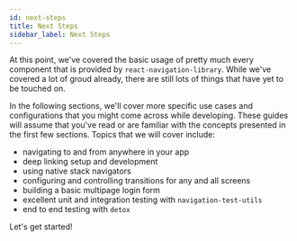 ```yaml
---
id: next-steps
title: Next Steps
sidebar_label: Next Steps
---
```


At this point, we've covered the basic usage of pretty much every component that is provided by `react-navigation-library`. While we've covered a lot of groud already, there are still lots of things that have yet to be touched on.

In the following sections, we'll cover more specific use cases and configurations that you might come across while developing. These guides will assume that you've read or are familiar with the concepts presented in the first few sections. Topics that we will cover include:

- navigating to and from anywhere in your app
- deep linking setup and development
- using native stack navigators
- configuring and controlling transitions for any and all screens
- building a basic multipage login form
- excellent unit and integration testing with `navigation-test-utils`
- end to end testing with `detox`

Let's get started!
